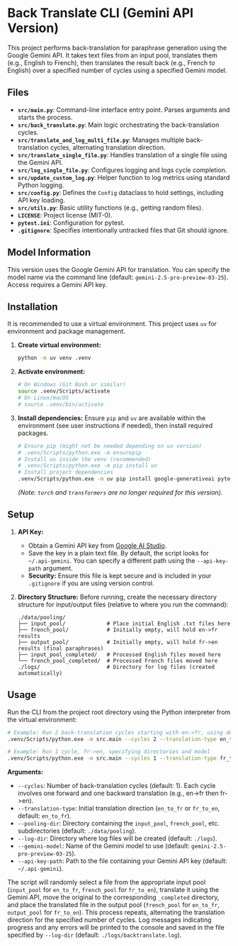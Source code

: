 # Back Translate CLI (Gemini API Version)

This project performs back-translation for paraphrase generation using the Google Gemini API. It takes text files from an input pool, translates them (e.g., English to French), then translates the result back (e.g., French to English) over a specified number of cycles using a specified Gemini model.

## Files

- **`src/main.py`**: Command-line interface entry point. Parses arguments and starts the process.
- **`src/back_translate.py`**: Main logic orchestrating the back-translation cycles.
- **`src/translate_and_log_multi_file.py`**: Manages multiple back-translation cycles, alternating translation direction.
- **`src/translate_single_file.py`**: Handles translation of a single file using the Gemini API.
- **`src/log_single_file.py`**: Configures logging and logs cycle completion.
- **`src/update_custom_log.py`**: Helper function to log metrics using standard Python logging.
- **`src/config.py`**: Defines the `Config` dataclass to hold settings, including API key loading.
- **`src/utils.py`**: Basic utility functions (e.g., getting random files).
- **`LICENSE`**: Project license (MIT-0).
- **`pytest.ini`**: Configuration for pytest.
- **`.gitignore`**: Specifies intentionally untracked files that Git should ignore.

## Model Information

This version uses the Google Gemini API for translation. You can specify the model name via the command line (default: `gemini-2.5-pro-preview-03-25`). Access requires a Gemini API key.

## Installation

It is recommended to use a virtual environment. This project uses `uv` for environment and package management.

1.  **Create virtual environment:**
    ```bash
    python -m uv venv .venv
    ```
2.  **Activate environment:**
    ```bash
    # On Windows (Git Bash or similar)
    source .venv/Scripts/activate
    # On Linux/macOS
    # source .venv/bin/activate
    ```
3.  **Install dependencies:**
    Ensure `pip` and `uv` are available within the environment (see user instructions if needed), then install required packages.
    ```bash
    # Ensure pip (might not be needed depending on uv version)
    # .venv/Scripts/python.exe -m ensurepip
    # Install uv inside the venv (recommended)
    # .venv/Scripts/python.exe -m pip install uv
    # Install project dependencies
    .venv/Scripts/python.exe -m uv pip install google-generativeai pytest
    ```
    *(Note: `torch` and `transformers` are no longer required for this version).*

## Setup

1.  **API Key:**
    *   Obtain a Gemini API key from [Google AI Studio](https://aistudio.google.com/app/apikey).
    *   Save the key in a plain text file. By default, the script looks for `~/.api-gemini`. You can specify a different path using the `--api-key-path` argument.
    *   **Security:** Ensure this file is kept secure and is included in your `.gitignore` if you are using version control.

2.  **Directory Structure:**
    Before running, create the necessary directory structure for input/output files (relative to where you run the command):
    ```
    ./data/pooling/
    ├── input_pool/             # Place initial English .txt files here
    ├── french_pool/            # Initially empty, will hold en->fr results
    ├── output_pool/            # Initially empty, will hold fr->en results (final paraphrases)
    ├── input_pool_completed/   # Processed English files moved here
    └── french_pool_completed/  # Processed French files moved here
    ./logs/                     # Directory for log files (created automatically)
    ```

## Usage

Run the CLI from the project root directory using the Python interpreter from the virtual environment:

```bash
# Example: Run 2 back-translation cycles starting with en->fr, using defaults
.venv/Scripts/python.exe -m src.main --cycles 2 --translation-type en_to_fr

# Example: Run 1 cycle, fr->en, specifying directories and model
.venv/Scripts/python.exe -m src.main --cycles 1 --translation-type fr_to_en --pooling-dir ./my_data --log-dir ./my_logs --gemini-model gemini-pro --api-key-path /path/to/my/gemini.key
```

**Arguments:**

*   `--cycles`: Number of back-translation cycles (default: 1). Each cycle involves one forward and one backward translation (e.g., en->fr then fr->en).
*   `--translation-type`: Initial translation direction (`en_to_fr` or `fr_to_en`, default: `en_to_fr`).
*   `--pooling-dir`: Directory containing the `input_pool`, `french_pool`, etc. subdirectories (default: `./data/pooling`).
*   `--log-dir`: Directory where log files will be created (default: `./logs`).
*   `--gemini-model`: Name of the Gemini model to use (default: `gemini-2.5-pro-preview-03-25`).
*   `--api-key-path`: Path to the file containing your Gemini API key (default: `~/.api-gemini`).

The script will randomly select a file from the appropriate input pool (`input_pool` for `en_to_fr`, `french_pool` for `fr_to_en`), translate it using the Gemini API, move the original to the corresponding `_completed` directory, and place the translated file in the output pool (`french_pool` for `en_to_fr`, `output_pool` for `fr_to_en`). This process repeats, alternating the translation direction for the specified number of cycles. Log messages indicating progress and any errors will be printed to the console and saved in the file specified by `--log-dir` (default: `./logs/backtranslate.log`).
